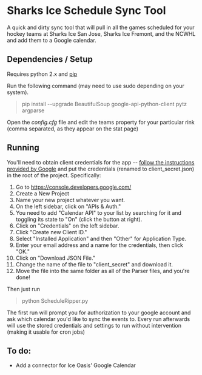 # Sharks Ice Schedule Sync Tool

A quick and dirty sync tool that will pull in all the games scheduled for your hockey teams at Sharks Ice San Jose,
Sharks Ice Fremont, and the NCWHL and add them to a Google calendar.

## Dependencies / Setup

Requires python 2.x and [pip](https://pypi.python.org/pypi/pip)

Run the following command (may need to use sudo depending on your system).
> pip install --upgrade BeautifulSoup google-api-python-client pytz argparse

Open the _config.cfg_ file and edit the teams property for your particular rink (comma separated, as they appear on the stat page)

## Running

You'll need to obtain client credentials for the app -- [follow the instructions provided by Google](https://developers.google.com/api-client-library/python/auth/installed-app#creatingcred)
and put the credentials (renamed to client_secret.json) in the root of the project.  Specifically:

1.  Go to https://console.developers.google.com/
2.  Create a New Project
3.  Name your new project whatever you want.
4.  On the left sidebar, click on "APIs & Auth."
5.  You need to add "Calendar API" to your list by searching for it and toggling its state to "On" (click the button at right).
6.  Click on "Credentials" on the left sidebar.
7.  Click "Create new Client ID."
8.  Select "Installed Application" and then "Other" for Application Type.
9.  Enter your email address and a name for the credentials, then click "OK."
10.  Click on "Download JSON File."
11.  Change the name of the file to "client_secret" and download it.
12.  Move the file into the same folder as all of the Parser files, and you're done!

Then just run
> python ScheduleRipper.py

The first run will prompt you for authorization to your google account and ask which calendar you'd like to sync the
events to.  Every run afterwards will use the stored credentials and settings to run without intervention (making it
usable for cron jobs)

## To do:

- Add a connector for Ice Oasis' Google Calendar
